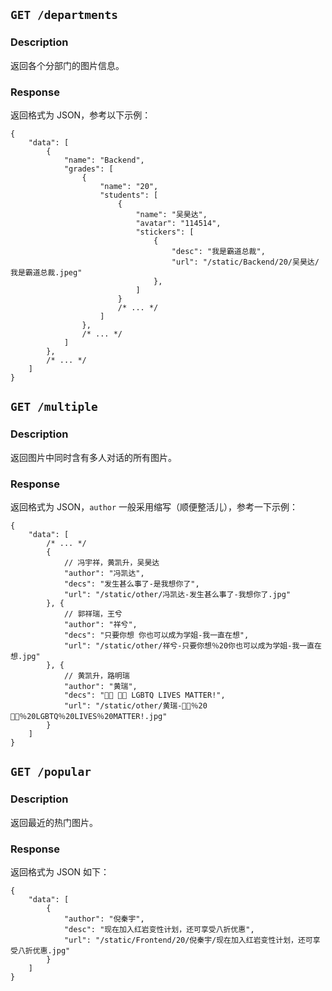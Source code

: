 ## `GET /departments`

### Description

返回各个分部门的图片信息。

### Response

返回格式为 JSON，参考以下示例：

```json5
{
    "data": [
        {
            "name": "Backend",
            "grades": [
                {
                    "name": "20",
                    "students": [
                        {
                            "name": "吴昊达",
                            "avatar": "114514",
                            "stickers": [
                                {
                                    "desc": "我是霸道总裁",
                                    "url": "/static/Backend/20/吴昊达/我是霸道总裁.jpeg"
                                },
                            ]
                        }
                        /* ... */
                    ]
                },
                /* ... */
            ]
        },
        /* ... */
    ]
}

```


## `GET /multiple`

### Description

返回图片中同时含有多人对话的所有图片。

### Response

返回格式为 JSON，`author` 一般采用缩写（顺便整活儿），参考一下示例：

```json5
{
    "data": [
        /* ... */
        {
            // 冯宇祥，黄凯升，吴昊达
            "author": "冯凯达",
            "decs": "发生甚么事了-是我想你了",
            "url": "/static/other/冯凯达-发生甚么事了-我想你了.jpg"
        }, {
            // 郭祥瑞，王兮
            "author": "祥兮",
            "decs": "只要你想 你也可以成为学姐-我一直在想",
            "url": "/static/other/祥兮-只要你想％20你也可以成为学姐-我一直在想.jpg"
        }, {
            // 黄凯升，路明瑞
            "author": "黄瑞",
            "decs": "🏳️‍🌈 🏳️‍⚧️ LGBTQ LIVES MATTER!",
            "url": "/static/other/黄瑞-🏳️‍🌈％20🏳️‍⚧️％20LGBTQ％20LIVES％20MATTER!.jpg"
        }
    ]
}
```

## `GET /popular`

### Description

返回最近的热门图片。

### Response

返回格式为 JSON 如下：

```json5
{
    "data": [
        {
            "author": "倪秦宇",
            "desc": "现在加入红岩变性计划，还可享受八折优惠",
            "url": "/static/Frontend/20/倪秦宇/现在加入红岩变性计划，还可享受八折优惠.jpg"
        }
    ]
}
```